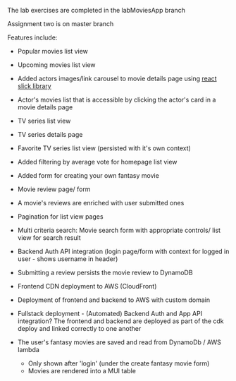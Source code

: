 The lab exercises are completed in the labMoviesApp branch

Assignment two is on master branch

Features include:
- Popular movies list view
- Upcoming movies list view
- Added actors images/link carousel to movie details page using [react slick library](https://react-slick.neostack.com/)
- Actor's movies list that is accessible by clicking the actor's card in a movie details page 
- TV series list view
- TV series details page
- Favorite TV series list view (persisted with it's own context)
- Added filtering by average vote for homepage list view
- Added form for creating your own fantasy movie
- Movie review page/ form
- A movie's reviews are enriched with user submitted ones

- Pagination for list view pages
- Multi criteria search: Movie search form with appropriate controls/ list view for search result
- Backend Auth API integration (login page/form with context for logged in user - shows username in header)

- Submitting a review persists the movie review to DynamoDB
- Frontend CDN deployment to AWS (CloudFront)
- Deployment of frontend and backend to AWS with custom domain
- Fullstack deployment - (Automated) Backend Auth and App API integration? The frontend and backend are deployed as part of the cdk deploy and linked correctly to one another

- The user's fantasy movies are saved and read from DynamoDb / AWS lambda
  - Only shown after 'login' (under the create fantasy movie form)
  - Movies are rendered into a MUI table
